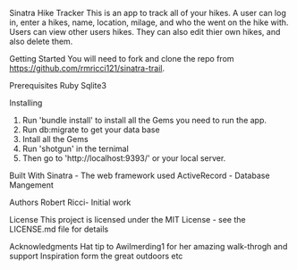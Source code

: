 
Sinatra Hike Tracker 
This is an app to track all of your hikes. A user can log in, enter a hikes, name, location, milage, and who the went on the hike with. Users can view other users hikes. They can also edit thier own hikes, and also delete them. 

Getting Started
You will need to fork and clone the repo from https://github.com/rmricci121/sinatra-trail. 

Prerequisites
Ruby
Sqlite3 

Installing
1. Run 'bundle install' to install all the Gems you need to run the app.
2. Run db:migrate to get your data base
3. Intall all the Gems 
4. Run 'shotgun' in the ternimal 
5. Then go to 'http://localhost:9393/' or your local server. 

Built With
Sinatra - The web framework used
ActiveRecord - Database Mangement

Authors
Robert Ricci- Initial work 

License
This project is licensed under the MIT License - see the LICENSE.md file for details

Acknowledgments
Hat tip to Awilmerding1 for her amazing walk-throgh and support
Inspiration form the great outdoors
etc